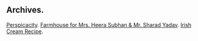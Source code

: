 ## Archives.

[Perspicacity](https://kvshvl.github.io/posts/perspicacity.md).
[Farmhouse for Mrs. Heera Subhan & Mr. Sharad Yadav](https://kvshvl.github.io/posts/farmhouseformrsheerasubhanmrsharadyadav.md).
[Irish Cream Recipe](https://kvshvl.github.io/posts/irishcreamrecipe.md).

